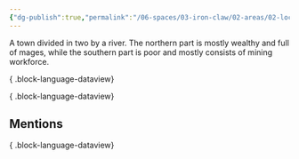 ```yaml
---
{"dg-publish":true,"permalink":"/06-spaces/03-iron-claw/02-areas/02-location/01-towns-and-cities/narre/","title":"Narre"}
---
```



A town divided in two by a river. The northern part is mostly wealthy and full of mages, while the southern part is poor and mostly consists of mining workforce.


{ .block-language-dataview}


{ .block-language-dataview}

## Mentions


{ .block-language-dataview}
